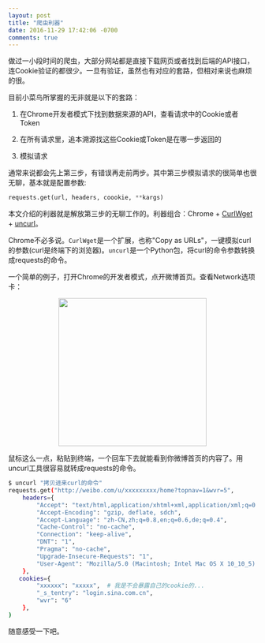 ```yaml
---
layout: post
title: "爬虫利器"
date: 2016-11-29 17:42:06 -0700
comments: true
---
```



做过一小段时间的爬虫，大部分网站都是直接下载网页或者找到后端的API接口，连Cookie验证的都很少。一旦有验证，虽然也有对应的套路，但相对来说也麻烦的很。

目前小菜鸟所掌握的无非就是以下的套路：

1. 在Chrome开发者模式下找到数据来源的API，查看请求中的Cookie或者Token

2. 在所有请求里，追本溯源找这些Cookie或Token是在哪一步返回的

3. 模拟请求

通常来说都会先上第三步，有错误再走前两步。其中第三步模拟请求的很简单也很无聊，基本就是配置参数:

```python
requests.get(url, headers, coookie, **kargs)
```

本文介绍的利器就是解放第三步的无聊工作的。利器组合：Chrome + [CurlWget](https://chrome.google.com/webstore/detail/curlwget/jmocjfidanebdlinpbcdkcmgdifblncg) + [uncurl](https://github.com/spulec/uncurl)。

Chrome不必多说。`CurlWget`是一个扩展，也称"Copy as URLs"，一键模拟curl的参数(curl是终端下的浏览器)。`uncurl`是一个Python包，将curl的命令参数转换成requests的命令。

一个简单的例子，打开Chrome的开发者模式，点开微博首页。查看Network选项卡：

<img class="img-responsive" src='{{site.url}}/images/curl.png' height=300px style='display:block;margin:0 auto'/>

鼠标这么一点，粘贴到终端，一个回车下去就能看到你微博首页的内容了。用uncurl工具很容易就转成requests的命令。

```bash
$ uncurl "拷贝进来curl的命令"
requests.get("http://weibo.com/u/xxxxxxxxx/home?topnav=1&wvr=5",
    headers={
        "Accept": "text/html,application/xhtml+xml,application/xml;q=0.9,image/webp,*/*;q=0.8",
        "Accept-Encoding": "gzip, deflate, sdch",
        "Accept-Language": "zh-CN,zh;q=0.8,en;q=0.6,de;q=0.4",
        "Cache-Control": "no-cache",
        "Connection": "keep-alive",
        "DNT": "1",
        "Pragma": "no-cache",
        "Upgrade-Insecure-Requests": "1",
        "User-Agent": "Mozilla/5.0 (Macintosh; Intel Mac OS X 10_10_5) AppleWebKit/537.36 (KHTML, like Gecko) Chrome/54.0.2840.98 Safari/537.36"
    },
   cookies={
        "xxxxxx": "xxxxx",  # 我是不会暴露自己的cookie的...
        "_s_tentry": "login.sina.com.cn",
        "wvr": "6"
    },
)
```

随意感受一下吧。
